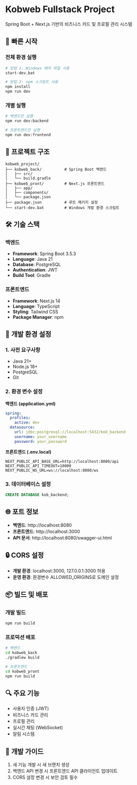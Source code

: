# Kobweb Fullstack Project

Spring Boot + Next.js 기반의 비즈니스 카드 및 프로필 관리 시스템

## 🚀 빠른 시작

### 전체 환경 실행
```bash
# 방법 1: Windows 배치 파일 사용
start-dev.bat

# 방법 2: npm 스크립트 사용
npm install
npm run dev
```

### 개별 실행
```bash
# 백엔드만 실행
npm run dev:backend

# 프론트엔드만 실행
npm run dev:frontend
```

## 📂 프로젝트 구조

```
kobweb_project/
├── kobweb_back/          # Spring Boot 백엔드
│   ├── src/
│   └── build.gradle
├── kobweb_pront/         # Next.js 프론트엔드
│   ├── app/
│   ├── components/
│   └── package.json
├── package.json          # 루트 패키지 설정
└── start-dev.bat         # Windows 개발 환경 스크립트
```

## 🛠 기술 스택

### 백엔드
- **Framework**: Spring Boot 3.5.3
- **Language**: Java 21
- **Database**: PostgreSQL
- **Authentication**: JWT
- **Build Tool**: Gradle

### 프론트엔드
- **Framework**: Next.js 14
- **Language**: TypeScript
- **Styling**: Tailwind CSS
- **Package Manager**: npm

## 🔧 개발 환경 설정

### 1. 사전 요구사항
- Java 21+
- Node.js 18+
- PostgreSQL
- Git

### 2. 환경 변수 설정

**백엔드 (application.yml)**
```yaml
spring:
  profiles:
    active: dev
  datasource:
    url: jdbc:postgresql://localhost:5432/kob_backend
    username: your_username
    password: your_password
```

**프론트엔드 (.env.local)**
```env
NEXT_PUBLIC_API_BASE_URL=http://localhost:8080/api
NEXT_PUBLIC_API_TIMEOUT=10000
NEXT_PUBLIC_WS_URL=ws://localhost:8080/ws
```

### 3. 데이터베이스 설정
```sql
CREATE DATABASE kob_backend;
```

## 🌐 포트 정보
- **백엔드**: http://localhost:8080
- **프론트엔드**: http://localhost:3000
- **API 문서**: http://localhost:8080/swagger-ui.html

## 🔒 CORS 설정
- **개발 환경**: localhost:3000, 127.0.0.1:3000 허용
- **운영 환경**: 환경변수 ALLOWED_ORIGINS로 도메인 설정

## 📦 빌드 및 배포

### 개발 빌드
```bash
npm run build
```

### 프로덕션 배포
```bash
# 백엔드
cd kobweb_back
./gradlew build

# 프론트엔드
cd kobweb_pront
npm run build
```

## 🔍 주요 기능
- 사용자 인증 (JWT)
- 비즈니스 카드 관리
- 프로필 관리
- 실시간 채팅 (WebSocket)
- 알림 시스템

## 🤝 개발 가이드
1. 새 기능 개발 시 새 브랜치 생성
2. 백엔드 API 변경 시 프론트엔드 API 클라이언트 업데이트
3. CORS 설정 변경 시 보안 검토 필수